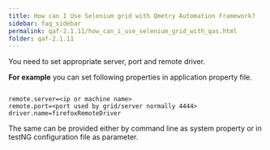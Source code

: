 ```yaml
---
title: How can I Use Selenium grid with Qmetry Automation Framework?
sidebar: faq_sidebar
permalink: qaf-2.1.11/how_can_i_use_selenium_grid_with_qas.html
folder: qaf-2.1.11
---
```


You need to set appropriate server, port and remote driver.

**For example** you can set following properties in application property file.

```properties

remote.server=<ip or machine name>
remote.port=<port used by grid/server normally 4444>
driver.name=firefoxRemoteDriver

```

The same can be provided either by command line as system property or in testNG configuration file as parameter.

